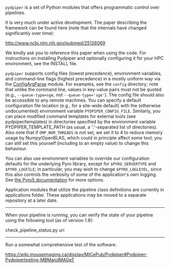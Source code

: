 `pydpiper` is a set of Python modules that offers programmatic control over pipelines. 

It is very much under active development. The paper describing the framework can be found here (note that the internals have changed significantly over time):

http://www.ncbi.nlm.nih.gov/pubmed/25126069

We kindly ask you to reference this paper when using the code.
For instructions on installing Pydpiper and optionally configuring it for your HPC environment, see the INSTALL file.

`pydpiper` supports config files (lowest precedence), environment variables, and command-line flags (highest precedence) in a mostly uniform way via the [ConfigArgParse](https://pypi.python.org/pypi/ConfigArgParse) module.
For examples, see the `config` directory; note that unlike the command line, values in key-value pairs must not be quoted (e.g., `--queue-type=sge`, not `--queue-type='sge'`).
The config file should also be accessible to any remote machines.
You can specify a default configuration file location (e.g., for a site-wide default) with the (otherwise undocumented) environment variable `PYDPIPER_CONFIG_FILE`.
Similarly, you can place modified command templates for external tools (see pydpiper/templates) in directories specified by the environment variable PYDPIPER_TEMPLATE_PATH (as usual, a ':'-separated list of directories).
Also note that if `OMP_NUM_THREADS` is not set, we set it to 4 to reduce memory usage by Numpy/OpenBLAS, which could in principle affect some tool; you can still set this yourself (including to an empty value) to change this behaviour.

You can also use environment variables to override our configuration defaults for the underlying Pyro library, except for
`$PYRO_SERVERTYPE` and `$PYRO_LOGFILE`; in particular, you may wish to change `$PYRO_LOGLEVEL`, since this also controls
the verbosity of some of the application's own logging.  See [the Pyro5 documentation](https://pyro5.readthedocs.io) for more options.

Application modules that utilize the pipeline class definitions are currently in applications folder. These applications may be moved to a separate repository at a later date.
 
*** *** ***
When your pipeline is running, you can verify the state of your pipeline using the following tool (as of version 1.8):

check_pipeline_status.py uri

*** *** ***
Run a somewhat comprehensive test of the software:

https://wiki.mouseimaging.ca/display/MICePub/Pydpiper#Pydpiper-Pydpipertesting-MBMandMAGeT
